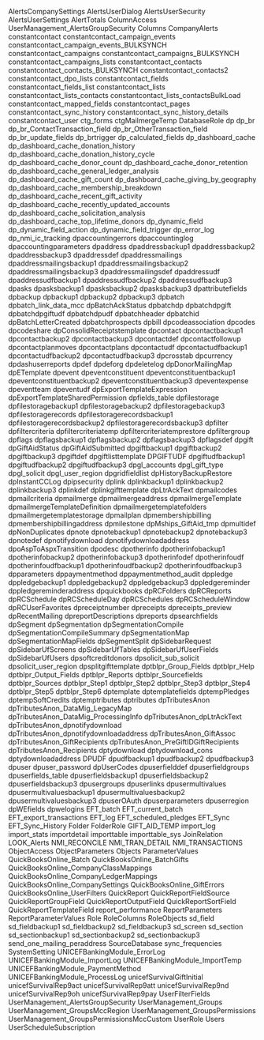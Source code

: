 AlertsCompanySettings
AlertsUserDialog
AlertsUserSecurity
AlertsUserSettings
AlertTotals
ColumnAccess
UserManagement_AlertsGroupSecurity
Columns
CompanyAlerts
constantcontact
constantcontact_campaign_events
constantcontact_campaign_events_BULKSYNCH
constantcontact_campaigns
constantcontact_campaigns_BULKSYNCH
constantcontact_campaigns_lists
constantcontact_contacts
constantcontact_contacts_BULKSYNCH
constantcontact_contacts2
constantcontact_dpo_lists
constantcontact_fields
constantcontact_fields_list
constantcontact_lists
constantcontact_lists_contacts
constantcontact_lists_contactsBulkLoad
constantcontact_mapped_fields
constantcontact_pages
constantcontact_sync_history
constantcontact_sync_history_details
constantcontact_user
ctg_forms
ctgMailmergeTemp
DatabaseRole
dp
dp_br
dp_br_ContactTransaction_field
dp_br_OtherTransaction_field
dp_br_update_fields
dp_brtrigger
dp_calculated_fields
dp_dashboard_cache
dp_dashboard_cache_donation_history
dp_dashboard_cache_donation_history_cycle
dp_dashboard_cache_donor_count
dp_dashboard_cache_donor_retention
dp_dashboard_cache_general_ledger_analysis
dp_dashboard_cache_gift_count
dp_dashboard_cache_giving_by_geography
dp_dashboard_cache_membership_breakdown
dp_dashboard_cache_recent_gift_activity
dp_dashboard_cache_recently_updated_accounts
dp_dashboard_cache_solicitation_analysis
dp_dashboard_cache_top_lifetime_donors
dp_dynamic_field
dp_dynamic_field_action
dp_dynamic_field_trigger
dp_error_log
dp_nmi_ic_tracking
dpaccountingerrors
dpaccountinglog
dpaccountingparameters
dpaddress
dpaddressbackup1
dpaddressbackup2
dpaddressbackup3
dpaddressdef
dpaddressmailings
dpaddressmailingsbackup1
dpaddressmailingsbackup2
dpaddressmailingsbackup3
dpaddressmailingsdef
dpaddressudf
dpaddressudfbackup1
dpaddressudfbackup2
dpaddressudfbackup3
dpasks
dpasksbackup1
dpasksbackup2
dpasksbackup3
dpattributefields
dpbackup
dpbackup1
dpbackup2
dpbackup3
dpbatch
dpbatch_link_data_mcc
dpBatchAckStatus
dpbatchdp
dpbatchdpgift
dpbatchdpgiftudf
dpbatchdpudf
dpbatchheader
dpbatchid
dpBatchLetterCreated
dpbatchprospects
dpbill
dpcodeassociation
dpcodes
dpcodeshare
dpConsolidReceiptstemplate
dpcontact
dpcontactbackup1
dpcontactbackup2
dpcontactbackup3
dpcontactdef
dpcontactfollowup
dpcontactplanmoves
dpcontactplans
dpcontactudf
dpcontactudfbackup1
dpcontactudfbackup2
dpcontactudfbackup3
dpcrosstab
dpcurrency
dpdashuserreports
dpdef
dpdeforg
dpdeletelog
dpDonorMailingMap
dpETemplate
dpevent
dpeventconstituent
dpeventconstituentbackup1
dpeventconstituentbackup2
dpeventconstituentbackup3
dpeventexpense
dpeventteam
dpeventudf
dpExportTemplateExpression
dpExportTemplateSharedPermission
dpfields_table
dpfilestorage
dpfilestoragebackup1
dpfilestoragebackup2
dpfilestoragebackup3
dpfilestoragerecords
dpfilestoragerecordsbackup1
dpfilestoragerecordsbackup2
dpfilestoragerecordsbackup3
dpfilter
dpfiltercriteria
dpfiltercriteriatemp
dpfiltercriteriatemprestore
dpfiltergroup
dpflags
dpflagsbackup1
dpflagsbackup2
dpflagsbackup3
dpflagsdef
dpgift
dpGiftAidStatus
dpGiftAidSubmitted
dpgiftbackup1
dpgiftbackup2
dpgiftbackup3
dpgiftdef
dpgiftlisttemplate
DPGIFTUDF
dpgiftudfbackup1
dpgiftudfbackup2
dpgiftudfbackup3
dpgl_accounts
dpgl_gift_type
dpgl_solicit
dpgl_user_region
dpgridfieldlist
dpHistoryBackupRestore
dpInstantCCLog
dpipsecurity
dplink
dplinkbackup1
dplinkbackup2
dplinkbackup3
dplinkdef
dplinkgifttemplate
dpLtrAckText
dpmailcodes
dpmailcriteria
dpmailmerge
dpmailmergeaddress
dpmailmergeTemplate
dpmailmergeTemplateDefinition
dpmailmergetemplatefolders
dpmailmergetemplatestorage
dpmailplan
dpmembershipbilling
dpmembershipbillingaddress
dpmilestone
dpMships_GiftAid_tmp
dpmultidef
dpNonDuplicates
dpnote
dpnotebackup1
dpnotebackup2
dpnotebackup3
dpnotedef
dpnotifydownload
dpnotifydownloadaddress
dpoAspToAspxTransition
dpodesc
dpotherinfo
dpotherinfobackup1
dpotherinfobackup2
dpotherinfobackup3
dpotherinfodef
dpotherinfoudf
dpotherinfoudfbackup1
dpotherinfoudfbackup2
dpotherinfoudfbackup3
dpparameters
dppaymentmethod
dppaymentmethod_audit
dppledge
dppledgebackup1
dppledgebackup2
dppledgebackup3
dppledgereminder
dppledgereminderaddress
dpquickbooks
dpRCFolders
dpRCReports
dpRCSchedule
dpRCScheduleDay
dpRCSchedules
dpRCScheduleWindow
dpRCUserFavorites
dpreceiptnumber
dpreceipts
dpreceipts_preview
dpRecentMailing
dpreportDescriptions
dpreports
dpsearchfields
dpSegment
dpSegmentation
dpSegmentationCompile
dpSegmentationCompileSummary
dpSegmentationMap
dpSegmentationMapFields
dpSegmentSplit
dpSidebarRequest
dpSidebarUfScreens
dpSidebarUfTables
dpSidebarUfUserFields
dpSidebarUfUsers
dpsoftcreditdonors
dpsolicit_sub_solicit
dpsolicit_user_region
dpsplitgifttemplate
dptblpr_Group_Fields
dptblpr_Help
dptblpr_Output_Fields
dptblpr_Reports
dptblpr_Sourcefields
dptblpr_Sources
dptblpr_Step1
dptblpr_Step2
dptblpr_Step3
dptblpr_Step4
dptblpr_Step5
dptblpr_Step6
dptemplate
dptemplatefields
dptempPledges
dptempSoftCredits
dptemptributes
dptributes
dpTributesAnon
dpTributesAnon_DataMig_LegacyMap
dpTributesAnon_DataMig_ProcessingInfo
dpTributesAnon_dpLtrAckText
dpTributesAnon_dpnotifydownload
dpTributesAnon_dpnotifydownloadaddress
dpTributesAnon_GiftAssoc
dpTributesAnon_GiftRecipients
dpTributesAnon_PreGiftIDGiftRecipients
dpTributesAnon_Recipients
dptydownload
dptydownload_cons
dptydownloadaddress
DPUDF
dpudfbackup1
dpudfbackup2
dpudfbackup3
dpuser
dpuser_password
dpUserCodes
dpuserfielddef
dpuserfieldgroups
dpuserfields_table
dpuserfieldsbackup1
dpuserfieldsbackup2
dpuserfieldsbackup3
dpusergroups
dpuserlinks
dpusermultivalues
dpusermultivaluesbackup1
dpusermultivaluesbackup2
dpusermultivaluesbackup3
dpuserOAuth
dpuserparameters
dpuserregion
dpWEfields
dpwelogins
EFT_batch
EFT_current_batch
EFT_export_transactions
EFT_log
EFT_scheduled_pledges
EFT_Sync
EFT_Sync_History
Folder
FolderRole
GIFT_AID_TEMP
import_log
import_stats
importdetail
importtable
importtable_sys
JoinRelation
LOOK_Alerts
NMI_RECONCILE
NMI_TRAN_DETAIL
NMI_TRANSACTIONS
ObjectAccess
ObjectParameters
Objects
ParameterValues
QuickBooksOnline_Batch
QuickBooksOnline_BatchGifts
QuickBooksOnline_CompanyClassMappings
QuickBooksOnline_CompanyLedgerMappings
QuickBooksOnline_CompanySettings
QuickBooksOnline_GiftErrors
QuickBooksOnline_UserFilters
QuickReport
QuickReportFieldSource
QuickReportGroupField
QuickReportOutputField
QuickReportSortField
QuickReportTemplateField
report_performance
ReportParameters
ReportParameterValues
Role
RoleColumns
RoleObjects
sd_field
sd_fieldbackup1
sd_fieldbackup2
sd_fieldbackup3
sd_screen
sd_section
sd_sectionbackup1
sd_sectionbackup2
sd_sectionbackup3
send_one_mailing_peraddress
SourceDatabase
sync_frequencies
SystemSetting
UNICEFBankingModule_ErrorLog
UNICEFBankingModule_ImportLog
UNICEFBankingModule_ImportTemp
UNICEFBankingModule_PaymentMethod
UNICEFBankingModule_ProcessLog
unicefSurvivalGiftInitial
unicefSurvivalRep9act
unicefSurvivalRep9att
unicefSurvivalRep9nd
unicefSurvivalRep9oh
unicefSurvivalRep9pay
UserFilterFields
UserManagement_AlertsGroupSecurity
UserManagement_Groups
UserManagement_GroupsMccRegion
UserManagement_GroupsPermissions
UserManagement_GroupsPermissionsMccCustom
UserRole
Users
UserScheduleSubscription